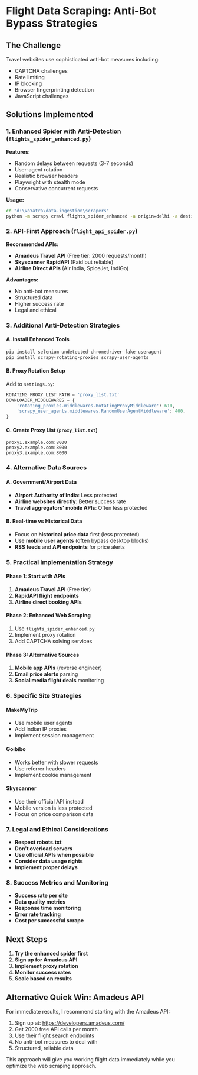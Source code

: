 # Flight Data Scraping: Anti-Bot Bypass Strategies

## The Challenge
Travel websites use sophisticated anti-bot measures including:
- CAPTCHA challenges
- Rate limiting
- IP blocking
- Browser fingerprinting detection
- JavaScript challenges

## Solutions Implemented

### 1. Enhanced Spider with Anti-Detection (`flights_spider_enhanced.py`)

**Features:**
- Random delays between requests (3-7 seconds)
- User-agent rotation
- Realistic browser headers
- Playwright with stealth mode
- Conservative concurrent requests

**Usage:**
```bash
cd "d:\VoYatra\data-ingestion\scrapers"
python -m scrapy crawl flights_spider_enhanced -a origin=delhi -a destination=mumbai -a departure_date=2025-08-12
```

### 2. API-First Approach (`flight_api_spider.py`)

**Recommended APIs:**
- **Amadeus Travel API** (Free tier: 2000 requests/month)
- **Skyscanner RapidAPI** (Paid but reliable)
- **Airline Direct APIs** (Air India, SpiceJet, IndiGo)

**Advantages:**
- No anti-bot measures
- Structured data
- Higher success rate
- Legal and ethical

### 3. Additional Anti-Detection Strategies

#### A. Install Enhanced Tools
```bash
pip install selenium undetected-chromedriver fake-useragent
pip install scrapy-rotating-proxies scrapy-user-agents
```

#### B. Proxy Rotation Setup
Add to `settings.py`:
```python
ROTATING_PROXY_LIST_PATH = 'proxy_list.txt'
DOWNLOADER_MIDDLEWARES = {
    'rotating_proxies.middlewares.RotatingProxyMiddleware': 610,
    'scrapy_user_agents.middlewares.RandomUserAgentMiddleware': 400,
}
```

#### C. Create Proxy List (`proxy_list.txt`)
```
proxy1.example.com:8000
proxy2.example.com:8000
proxy3.example.com:8000
```

### 4. Alternative Data Sources

#### A. Government/Airport Data
- **Airport Authority of India**: Less protected
- **Airline websites directly**: Better success rate
- **Travel aggregators' mobile APIs**: Often less protected

#### B. Real-time vs Historical Data
- Focus on **historical price data** first (less protected)
- Use **mobile user agents** (often bypass desktop blocks)
- **RSS feeds** and **API endpoints** for price alerts

### 5. Practical Implementation Strategy

#### Phase 1: Start with APIs
1. **Amadeus Travel API** (Free tier)
2. **RapidAPI flight endpoints**
3. **Airline direct booking APIs**

#### Phase 2: Enhanced Web Scraping
1. Use `flights_spider_enhanced.py`
2. Implement proxy rotation
3. Add CAPTCHA solving services

#### Phase 3: Alternative Sources
1. **Mobile app APIs** (reverse engineer)
2. **Email price alerts** parsing
3. **Social media flight deals** monitoring

### 6. Specific Site Strategies

#### MakeMyTrip
- Use mobile user agents
- Add Indian IP proxies
- Implement session management

#### Goibibo
- Works better with slower requests
- Use referrer headers
- Implement cookie management

#### Skyscanner
- Use their official API instead
- Mobile version is less protected
- Focus on price comparison data

### 7. Legal and Ethical Considerations

- **Respect robots.txt**
- **Don't overload servers**
- **Use official APIs when possible**
- **Consider data usage rights**
- **Implement proper delays**

### 8. Success Metrics and Monitoring

- **Success rate per site**
- **Data quality metrics**
- **Response time monitoring**
- **Error rate tracking**
- **Cost per successful scrape**

## Next Steps

1. **Try the enhanced spider first**
2. **Sign up for Amadeus API**
3. **Implement proxy rotation**
4. **Monitor success rates**
5. **Scale based on results**

## Alternative Quick Win: Amadeus API

For immediate results, I recommend starting with the Amadeus API:

1. Sign up at: https://developers.amadeus.com/
2. Get 2000 free API calls per month
3. Use their flight search endpoints
4. No anti-bot measures to deal with
5. Structured, reliable data

This approach will give you working flight data immediately while you optimize the web scraping approach.
